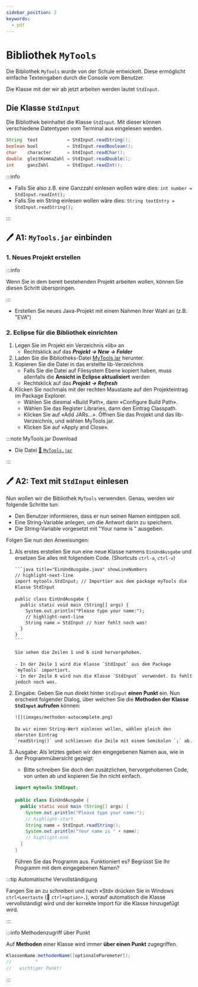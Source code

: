 ```yaml
---
sidebar_position: 2
keywords:
  - pdf
---
```


# Bibliothek `MyTools`

Die Bibliothek `MyTools` wurde von der Schule entwickelt. Diese ermöglicht
einfache Texteingaben durch die Console vom Benutzer.

Die Klasse mit der wir ab jetzt arbeiten werden lautet `StdInput`.

## Die Klasse `StdInput`

Die Bibliothek beinhaltet die Klasse `StdInput`. Mit dieser können verschiedene
Datentypen vom Terminal aus eingelesen werden.


```java title="Datentypen einlesen"
String  text           = StdInput.readString();
boolean bool           = StdInput.readBoolean();
char    character      = StdInput.readChar();
double  gleitKommaZahl = StdInput.readDouble();
int     ganzZahl       = StdInput.readInt();
```

:::info

- Falls Sie also z.B. eine Ganzzahl einlesen wollen wäre dies:
  `int number = StdInput.readInt();`
- Falls Sie ein String einlesen wollen wäre dies:
  `String textEntry = StdInput.readString();`

:::

## :pen: A1: `MyTools.jar` einbinden

### 1. Neues Projekt erstellen

:::info

Wenn Sie in dem bereit bestehenden Projekt arbeiten wollen, können Sie diesen
Schritt überspringen.

:::

- Erstellen Sie neues Java-Projekt mit einem Nahmen Ihrer Wahl an (z.B. "EVA")

### 2. Eclipse für die Bibliothek einrichten

1. Legen Sie im Projekt ein Verzeichnis «lib» an
   - Rechtsklick auf das **_Projekt -> New -> Folder_**
2. Laden Sie die Bibliotheks-Datei
   [MyTools.jar](../../../static/files/MyTools.jar) herunter.
3. Kopieren Sie die Datei in das erstellte lib-Verzeichnis
   - Falls Sie die Datei auf Filesystem Ebene kopiert haben, muss allenfalls die
     **Ansicht in Eclipse aktualisiert** werden
   - Rechtsklick auf das **_Projekt -> Refresh_**
4. Klicken Sie nochmals mit der rechten Maustaste auf den Projekteintrag im
   Package Explorer.
   - Wählen Sie diesmal «Build Path», dann «Configure Build Path».
   - Wählen Sie das Register Libraries, dann den Eintrag Classpath.
   - Klicken Sie auf «Add JARs...». Öffnen Sie das Projekt und das
     lib-Verzeichnis, und wählen MyTools.jar.
   - Klicken Sie auf «Apply and Close».

:::note MyTools.jar Download

- Die Datei [:paperclip: `MyTools.jar`](../../../static/files/MyTools.jar)

:::

## :pen: A2: Text mit `StdInput` einlesen

Nun wollen wir die Bibliothek `MyTools` verwenden. Genau, werden wir folgende
Schritte tun:

- Den Benutzer informieren, dass er nun seinen Namen eintippen soll.
- Eine String-Variable anlegen, um die Antwort darin zu speichern.
- Die String-Variable vorgesetzt mit "Your name is " ausgeben.

Folgen Sie nun den Anweisungen:

1.  Als erstes erstellen Sie nun eine neue Klasse namens `EinUndAusgabe` und
    ersetzen Sie alles mit folgendem Code. (Shortcuts `ctrl-a`, `ctrl-v`)

        ```java title="EinUndAusgabe.java" showLineNumbers
        // highlight-next-line
        import mytools.StdInput; // Importier aus dem package myTools die Klasse StdInput

        public class EinUndAusgabe {
          public static void main (String[] args) {
            System.out.println("Please type your name:");
            // highlight-next-line
            String name = StdInput // hier fehlt noch was!
          }
        }
        ```

        Sie sehen die Zeilen 1 und 6 sind hervorgehoben.

        - In der Zeile 1 wird die Klasse `StdInput` aus dem Package `myTools` importiert.
        - In der Zeile 6 wird nun die Klasse `StdInput` verwendet. Es fehlt jedoch noch was.

2.  Eingabe: Geben Sie nun direkt hinter `StdInput` **einen Punkt** ein. Nun
    erscheint folgender Dialog, über welchen Sie die **Methoden der Klasse
    `StdInput` aufrufen** können:

        ![](images/methoden-autocomplete.png)

        Da wir einen String-Wert einlesen wollen, wählen gleich den obersten Eintrag
        `readString()` und schliessen die Zeile mit einem Semikolon `;` ab.

3.  Ausgabe: Als letztes geben wir den eingegebenen Namen aus, wie in der
    Programmübersicht gezeigt:

    - Bitte schreiben Sie doch den zusätzlichen, hervorgehobenen Code, von unten
      ab und kopieren Sie Ihn nicht einfach.

    ```java title="EinUndAusgabe.java"
    import mytools.StdInput;

    public class EinUndAusgabe {
      public static void main (String[] args) {
        System.out.println("Please type your name:");
        // highlight-start
        String name = StdInput.readString();
        System.out.println("Your name is " + name);
        // highlight-end
      }
    }
    ```

    Führen Sie das Programm aus. Funktioniert es? Begrüsst Sie Ihr Programm mit
    dem eingegebenen Namen?

:::tip Automatische Vervollständigung

Fangen Sie an zu schreiben und nach «Std» drücken Sie in Windows
`ctrl+Leertaste` (:apple: `ctrl+option+.`), worauf automatisch die Klasse
vervollständigt wird und der korrekte Import für die Klasse hinzugefügt wird.

:::

:::info Methodenzugriff über Punkt

Auf **Methoden** einer Klasse wird immer **über einen Punkt** zugegriffen.

```java
KlassenName.methodenName([optionaleParemeter]);
//         ^
//   wichtiger Punkt!
```

:::
